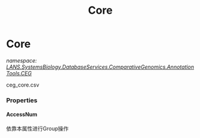 ﻿---
title: Core
---

# Core
_namespace: [LANS.SystemsBiology.DatabaseServices.ComparativeGenomics.AnnotationTools.CEG](N-LANS.SystemsBiology.DatabaseServices.ComparativeGenomics.AnnotationTools.CEG.html)_

ceg_core.csv



### Properties

#### AccessNum
依靠本属性进行Group操作

